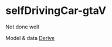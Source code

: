 # selfDrivingCar-gtaV
Not done well


Model & data [Derive](https://drive.google.com/open?id=1L_LGW97vNdpVWHdZ75iALgewNwRbN5Qf)
